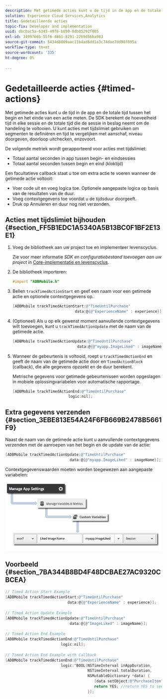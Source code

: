 ```yaml
---
description: Met getimede acties kunt u de tijd in de app en de totale tijd tussen het begin en het einde van een actie meten. De SDK berekent de hoeveelheid tijd in elke sessie en de totale tijd die de sessie in beslag neemt om de handeling te voltooien. U kunt acties met tijdslimiet gebruiken om segmenten te definiëren en tijd te vergelijken met aanschaf, niveau doorgeven, doorloop uitchecken, enzovoort.
solution: Experience Cloud Services,Analytics
title: Gedetailleerde acties
topic-fix: Developer and implementation
uuid: dbcbac5a-6345-49f6-b050-0db05292f005
exl-id: 3499766b-55f6-4861-8291-2269d56ba983
source-git-commit: 5434d8809aac11b4ad6dd1a3c74dae7dd98f095a
workflow-type: tm+mt
source-wordcount: '335'
ht-degree: 0%

---
```


# Gedetailleerde acties {#timed-actions}

Met getimede acties kunt u de tijd in de app en de totale tijd tussen het begin en het einde van een actie meten. De SDK berekent de hoeveelheid tijd in elke sessie en de totale tijd die de sessie in beslag neemt om de handeling te voltooien. U kunt acties met tijdslimiet gebruiken om segmenten te definiëren en tijd te vergelijken met aanschaf, niveau doorgeven, doorloop uitchecken, enzovoort.

De volgende metriek wordt gerapporteerd voor acties met tijdslimiet:

* Totaal aantal seconden in app tussen begin- en eindsessies
* Totaal aantal seconden tussen begin en eind (kloktijd)

Een facultatieve callback staat u toe om extra actie te voeren wanneer de getimede actie voltooit:

* Voer code uit en voeg logica toe. Optionele aangepaste logica op basis van de resultaten van de duur.
* Voeg contextgegevens toe voordat u de tijdsduur doorgeeft.
* Druk op Annuleren en duur nog niet verzonden.

## Acties met tijdslimiet bijhouden {#section_FF5B1EDC1A5340A5B13BC0F1BF2E13E1}

1. Voeg de bibliotheek aan uw project toe en implementeer levenscyclus.

   Zie voor meer informatie *SDK en configuratiebestand toevoegen aan uw project* in [Core-implementatie en levenscyclus](/help/ios/getting-started/dev-qs.md).
1. De bibliotheek importeren:

   ```objective-c
   #import "ADBMobile.h"
   ```

1. Bellen `trackTimedActionStart` en geef een naam voor een getimede actie en optionele contextgegevens op.

   ```objective-c
   [ADBMobile trackTimedActionStart:@"TimeUntilPurchase"  
                               data:@{@"ExperienceName" : experience}];
   ```

1. (Optioneel) Als u op elk gewenst moment aanvullende contextgegevens wilt toevoegen, kunt u `trackTimedActionUpdate` met de naam van de getimede actie.

   ```objective-c
   [ADBMobile trackTimedActionUpdate:@"TimeUntilPurchase"  
                                data:@{@"myapp.ImageLiked" : imageName}];
   ```

1. Wanneer de gebeurtenis is voltooid, roept u `trackTimedActionEnd` en geeft de naam van de getimede actie door en `TimedActionBlock` (callback), die alle gegevens opzoekt en de duur berekent.

   Metrische gegevens voor getimede gebeurtenissen worden opgeslagen in mobiele oplossingvariabelen voor automatische rapportage.

   ```objective-c
   [ADBMobile trackTimedActionEnd:@"TimeUntilPurchase"  
                            logic:nil];
   ```

## Extra gegevens verzenden {#section_3EBE813E54A24F6FB669B2478B5661F9}

Naast de naam van de getimede actie kunt u aanvullende contextgegevens verzenden met de aanroepen van het begin en de update van de actie:

```objective-c
[ADBMobile trackTimedActionUpdate:@"TimeUntilPurchase"  
                             data:@{@"myapp.ImageLiked" : imageName}];
```

Contextgegevenswaarden moeten worden toegewezen aan aangepaste variabelen:

![](assets/map-variable-context-ltv.png)

## Voorbeeld {#section_7BA344B8BD4F48DCBAE27AC9320CBCEA}

```objective-c
// Timed Action Start Example 
[ADBMobile trackTimedActionStart:@"TimeUntilPurchase"  
                            data:@{@"ExperienceName" : experience}];

// Timed Action Update Example 
[ADBMobile trackTimedActionUpdate:@"TimeUntilPurchase"  
                             data:@{@"ImageLiked" : imageName}];

// Timed Action End Example 
[ADBMobile trackTimedActionEnd:@"TimeUntilPurchase"  
                         logic:nil]; 
 
// Timed Action End Example with Callback 
[ADBMobile trackTimedActionEnd:@"TimeUntilPurchase"  
                         logic:^BOOL(NSTimeInterval inAppDuration,  
                                     NSTimeInterval totalDuration,  
                                     NSMutableDictionary *data) { 
                                        [data setObject:@"PurchaseItem" forKey:@"Item453"]; 
                                        return YES; //return YES to send the hit, NO to cancel 
                                     }];
```
